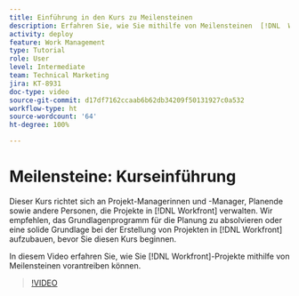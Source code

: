 ```yaml
---
title: Einführung in den Kurs zu Meilensteinen
description: Erfahren Sie, wie Sie mithilfe von Meilensteinen  [!DNL  Workfront] -Projekte vorantreiben können.
activity: deploy
feature: Work Management
type: Tutorial
role: User
level: Intermediate
team: Technical Marketing
jira: KT-8931
doc-type: video
source-git-commit: d17df7162ccaab6b62db34209f50131927c0a532
workflow-type: ht
source-wordcount: '64'
ht-degree: 100%

---
```


# Meilensteine: Kurseinführung

Dieser Kurs richtet sich an Projekt-Managerinnen und -Manager, Planende sowie andere Personen, die Projekte in [!DNL Workfront] verwalten. Wir empfehlen, das Grundlagenprogramm für die Planung zu absolvieren oder eine solide Grundlage bei der Erstellung von Projekten in [!DNL Workfront] aufzubauen, bevor Sie diesen Kurs beginnen.

In diesem Video erfahren Sie, wie Sie [!DNL  Workfront]-Projekte mithilfe von Meilensteinen vorantreiben können.

>[!VIDEO](https://video.tv.adobe.com/v/335203/?quality=12&learn=on&enablevpops)
